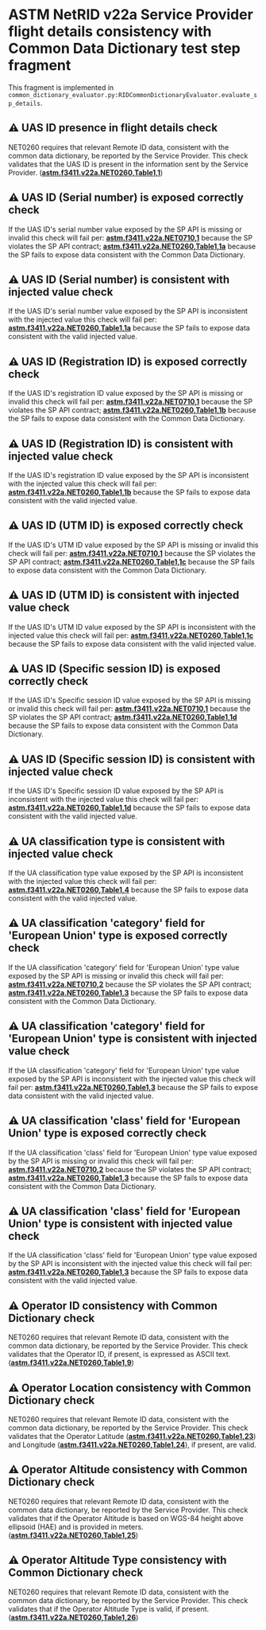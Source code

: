 # ASTM NetRID v22a Service Provider flight details consistency with Common Data Dictionary test step fragment

This fragment is implemented in `common_dictionary_evaluator.py:RIDCommonDictionaryEvaluator.evaluate_sp_details`.

## ⚠️ UAS ID presence in flight details check

NET0260 requires that relevant Remote ID data, consistent with the common data dictionary, be reported by the Service Provider. This check validates that the UAS ID is present in the information sent by the Service Provider. (**[astm.f3411.v22a.NET0260,Table1,1](../../../../requirements/astm/f3411/v22a.md)**)

## ⚠️ UAS ID (Serial number) is exposed correctly check

If the UAS ID's serial number value exposed by the SP API is missing or invalid this check will fail per:
**[astm.f3411.v22a.NET0710,1](../../../../requirements/astm/f3411/v22a.md)** because the SP violates the SP API contract;
**[astm.f3411.v22a.NET0260,Table1,1a](../../../../requirements/astm/f3411/v22a.md)** because the SP fails to expose data consistent with the Common Data Dictionary.

## ⚠️ UAS ID (Serial number) is consistent with injected value check

If the UAS ID's serial number value exposed by the SP API is inconsistent with the injected value this check will fail per:
**[astm.f3411.v22a.NET0260,Table1,1a](../../../../requirements/astm/f3411/v22a.md)** because the SP fails to expose data consistent with the valid injected value.

## ⚠️ UAS ID (Registration ID) is exposed correctly check

If the UAS ID's registration ID value exposed by the SP API is missing or invalid this check will fail per:
**[astm.f3411.v22a.NET0710,1](../../../../requirements/astm/f3411/v22a.md)** because the SP violates the SP API contract;
**[astm.f3411.v22a.NET0260,Table1,1b](../../../../requirements/astm/f3411/v22a.md)** because the SP fails to expose data consistent with the Common Data Dictionary.

## ⚠️ UAS ID (Registration ID) is consistent with injected value check

If the UAS ID's registration ID value exposed by the SP API is inconsistent with the injected value this check will fail per:
**[astm.f3411.v22a.NET0260,Table1,1b](../../../../requirements/astm/f3411/v22a.md)** because the SP fails to expose data consistent with the valid injected value.

## ⚠️ UAS ID (UTM ID) is exposed correctly check

If the UAS ID's UTM ID value exposed by the SP API is missing or invalid this check will fail per:
**[astm.f3411.v22a.NET0710,1](../../../../requirements/astm/f3411/v22a.md)** because the SP violates the SP API contract;
**[astm.f3411.v22a.NET0260,Table1,1c](../../../../requirements/astm/f3411/v22a.md)** because the SP fails to expose data consistent with the Common Data Dictionary.

## ⚠️ UAS ID (UTM ID) is consistent with injected value check

If the UAS ID's UTM ID value exposed by the SP API is inconsistent with the injected value this check will fail per:
**[astm.f3411.v22a.NET0260,Table1,1c](../../../../requirements/astm/f3411/v22a.md)** because the SP fails to expose data consistent with the valid injected value.

## ⚠️ UAS ID (Specific session ID) is exposed correctly check

If the UAS ID's Specific session ID value exposed by the SP API is missing or invalid this check will fail per:
**[astm.f3411.v22a.NET0710,1](../../../../requirements/astm/f3411/v22a.md)** because the SP violates the SP API contract;
**[astm.f3411.v22a.NET0260,Table1,1d](../../../../requirements/astm/f3411/v22a.md)** because the SP fails to expose data consistent with the Common Data Dictionary.

## ⚠️ UAS ID (Specific session ID) is consistent with injected value check

If the UAS ID's Specific session ID value exposed by the SP API is inconsistent with the injected value this check will fail per:
**[astm.f3411.v22a.NET0260,Table1,1d](../../../../requirements/astm/f3411/v22a.md)** because the SP fails to expose data consistent with the valid injected value.

## ⚠️ UA classification type is consistent with injected value check

If the UA classification type value exposed by the SP API is inconsistent with the injected value this check will fail per:
**[astm.f3411.v22a.NET0260,Table1,4](../../../../requirements/astm/f3411/v22a.md)** because the SP fails to expose data consistent with the valid injected value.

## ⚠️ UA classification 'category' field for 'European Union' type is exposed correctly check

If the UA classification 'category' field for 'European Union' type value exposed by the SP API is missing or invalid this check will fail per:
**[astm.f3411.v22a.NET0710,2](../../../../requirements/astm/f3411/v22a.md)** because the SP violates the SP API contract;
**[astm.f3411.v22a.NET0260,Table1,3](../../../../requirements/astm/f3411/v22a.md)** because the SP fails to expose data consistent with the Common Data Dictionary.

## ⚠️ UA classification 'category' field for 'European Union' type is consistent with injected value check

If the UA classification 'category' field for 'European Union' type value exposed by the SP API is inconsistent with the injected value this check will fail per:
**[astm.f3411.v22a.NET0260,Table1,3](../../../../requirements/astm/f3411/v22a.md)** because the SP fails to expose data consistent with the valid injected value.

## ⚠️ UA classification 'class' field for 'European Union' type is exposed correctly check

If the UA classification 'class' field for 'European Union' type value exposed by the SP API is missing or invalid this check will fail per:
**[astm.f3411.v22a.NET0710,2](../../../../requirements/astm/f3411/v22a.md)** because the SP violates the SP API contract;
**[astm.f3411.v22a.NET0260,Table1,3](../../../../requirements/astm/f3411/v22a.md)** because the SP fails to expose data consistent with the Common Data Dictionary.

## ⚠️ UA classification 'class' field for 'European Union' type is consistent with injected value check

If the UA classification 'class' field for 'European Union' type value exposed by the SP API is inconsistent with the injected value this check will fail per:
**[astm.f3411.v22a.NET0260,Table1,3](../../../../requirements/astm/f3411/v22a.md)** because the SP fails to expose data consistent with the valid injected value.

## ⚠️ Operator ID consistency with Common Dictionary check

NET0260 requires that relevant Remote ID data, consistent with the common data dictionary, be reported by the Service Provider. This check validates that the Operator ID, if present, is expressed as ASCII text. (**[astm.f3411.v22a.NET0260,Table1,9](../../../../requirements/astm/f3411/v22a.md)**)

## ⚠️ Operator Location consistency with Common Dictionary check

NET0260 requires that relevant Remote ID data, consistent with the common data dictionary, be reported by the Service Provider. This check validates that the Operator Latitude (**[astm.f3411.v22a.NET0260,Table1,23](../../../../requirements/astm/f3411/v22a.md)**) and Longitude (**[astm.f3411.v22a.NET0260,Table1,24](../../../../requirements/astm/f3411/v22a.md)**), if present, are valid.

## ⚠️ Operator Altitude consistency with Common Dictionary check

NET0260 requires that relevant Remote ID data, consistent with the common data dictionary, be reported by the Service Provider. This check validates that if the Operator Altitude is based on WGS-84 height above ellipsoid (HAE) and is provided in meters. (**[astm.f3411.v22a.NET0260,Table1,25](../../../../requirements/astm/f3411/v22a.md)**)

## ⚠️ Operator Altitude Type consistency with Common Dictionary check

NET0260 requires that relevant Remote ID data, consistent with the common data dictionary, be reported by the Service Provider. This check validates that if the Operator Altitude Type is valid, if present. (**[astm.f3411.v22a.NET0260,Table1,26](../../../../requirements/astm/f3411/v22a.md)**)
